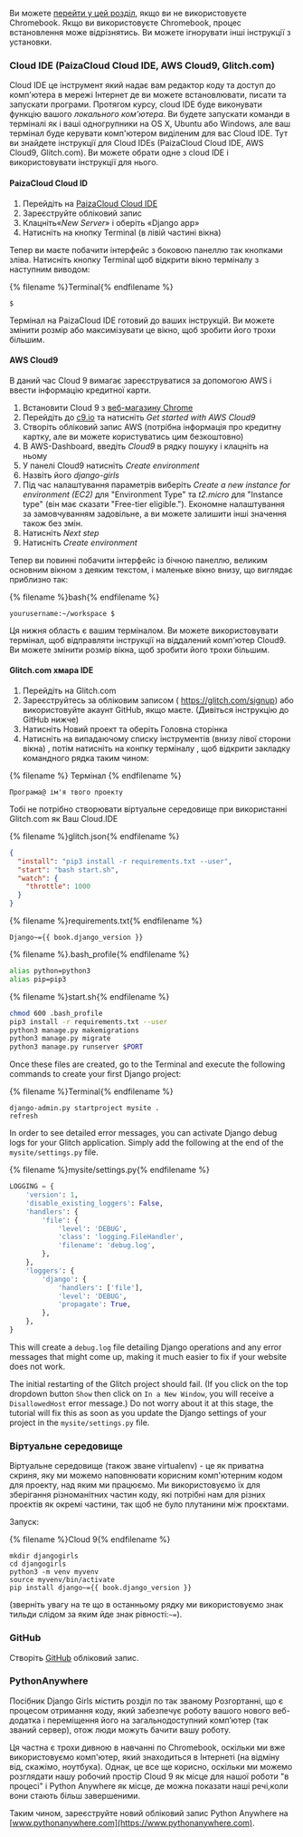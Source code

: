 Ви можете [перейти у цей розділ](http://tutorial.djangogirls.org/en/installation/#install-python), якщо ви не використовуєте Chromebook. Якщо ви використовуєте Chromebook, процес встановлення може відрізнятись. Ви можете ігнорувати інші інструкції з установки.

### Cloud IDE (PaizaCloud Cloud IDE, AWS Cloud9, Glitch.com)

Cloud IDE це інструмент який надає вам редактор коду та доступ до комп'ютера в мережі Інтернет де ви можете встановлювати, писати та запускати програми. Протягом курсу, сloud IDE буде виконувати функцію вашого *локального ком'ютера*. Ви будете запускати команди в терміналі як і ваші одногрупники на OS X, Ubuntu або Windows, але ваш термінал буде керувати комп'ютером виділеним для вас Cloud IDE. Тут ви знайдете інструкції для Cloud IDEs (PaizaCloud Cloud IDE, AWS Cloud9, Glitch.com). Ви можете обрати одне з cloud IDE і використовувати інструкції для нього.

#### PaizaCloud Cloud ID

1. Перейдіть на [PaizaCloud Cloud IDE](https://paiza.cloud/)
2. Зареєструйте обліковий запис
3. Клацніть«*New Server*» і оберіть «Django app»
4. Натисніть на кнопку Terminal (в лівій частині вікна)

Тепер ви маєте побачити інтерфейс з боковою панеллю так кнопками зліва. Натисніть кнопку Terminal щоб відкрити вікно терміналу з наступним виводом:

{% filename %}Terminal{% endfilename %}

    $
    

Термінал на PaizaCloud IDE готовий до ваших інструкцій. Ви можете змінити розмір або максимізувати це вікно, щоб зробити його трохи більшим.

#### AWS Cloud9

В даний час Cloud 9 вимагає зареєструватися за допомогою AWS і ввести інформацію кредитної карти.

1. Встановити Cloud 9 з [веб-магазину Chrome](https://chrome.google.com/webstore/detail/cloud9/nbdmccoknlfggadpfkmcpnamfnbkmkcp)
2. Перейдіть до [c9.io](https://c9.io) та натисніть *Get started with AWS Cloud9*
3. Створіть обліковий запис AWS (потрібна інформація про кредитну картку, але ви можете користуватись цим безкоштовно)
4. В AWS-Dashboard, введіть *Cloud9* в рядку пошуку і клацніть на ньому
5. У панелі Cloud9 натисніть *Create environment*
6. Назвіть його *django-girls*
7. Під час налаштування параметрів виберіть *Create a new instance for environment (EC2)* для "Environment Type" та *t2.micro* для "Instance type" (він має сказати "Free-tier eligible."). Економне налаштування за замовчуванням задовільне, а ви можете залишити інші значення також без змін.
8. Натисніть *Next step*
9. Натисніть *Create environment*

Тепер ви повинні побачити інтерфейс із бічною панеллю, великим основним вікном з деяким текстом, і маленьке вікно внизу, що виглядає приблизно так:

{% filename %}bash{% endfilename %}

    yourusername:~/workspace $
    

Ця нижня область є вашим терміналом. Ви можете використовувати термінал, щоб відправляти інструкції на віддалений комп'ютер Cloud9. Ви можете змінити розмір вікна, щоб зробити його трохи більшим.

#### Glitch.com хмара IDE

1. Перейдіть на Glitch.com
2. Зареєструйтесь за обліковим записом ( https://glitch.com/signup) або використовуйте акаунт GitHub, якщо маєте. (Дивіться інструкцію до GitHub нижче)
3. Натисніть Новий проект та оберіть Головна сторінка
4. Натисніть на випадаючому списку інструментів (внизу лівої сторони вікна) , потім натисніть на конпку терміналу , щоб відкрити закладку командного рядка таким чином:

{% filename %} Термінал {% endfilename %}

    Програма@ ім'я твого проекту
    

Тобі не потрібно створювати віртуальне середовище при використанні Glitch.com як Ваш Cloud.IDE

{% filename %}glitch.json{% endfilename %}

```json
{
  "install": "pip3 install -r requirements.txt --user",
  "start": "bash start.sh",
  "watch": {
    "throttle": 1000
  }
}
```

{% filename %}requirements.txt{% endfilename %}

    Django~={{ book.django_version }}
    

{% filename %}.bash_profile{% endfilename %}

```bash
alias python=python3
alias pip=pip3
```

{% filename %}start.sh{% endfilename %}

```bash
chmod 600 .bash_profile
pip3 install -r requirements.txt --user
python3 manage.py makemigrations
python3 manage.py migrate
python3 manage.py runserver $PORT
```

Once these files are created, go to the Terminal and execute the following commands to create your first Django project:

{% filename %}Terminal{% endfilename %}

    django-admin.py startproject mysite .
    refresh
    

In order to see detailed error messages, you can activate Django debug logs for your Glitch application. Simply add the following at the end of the `mysite/settings.py` file.

{% filename %}mysite/settings.py{% endfilename %}

```python
LOGGING = {
    'version': 1,
    'disable_existing_loggers': False,
    'handlers': {
        'file': {
            'level': 'DEBUG',
            'class': 'logging.FileHandler',
            'filename': 'debug.log',
        },
    },
    'loggers': {
        'django': {
            'handlers': ['file'],
            'level': 'DEBUG',
            'propagate': True,
        },
    },
}
```

This will create a `debug.log` file detailing Django operations and any error messages that might come up, making it much easier to fix if your website does not work.

The initial restarting of the Glitch project should fail. (If you click on the top dropdown button `Show` then click on `In a New Window`, you will receive a `DisallowedHost` error message.) Do not worry about it at this stage, the tutorial will fix this as soon as you update the Django settings of your project in the `mysite/settings.py` file.

### Віртуальне середовище

Віртуальне середовище (також зване virtualenv) - це як приватна скриня, яку ми можемо наповнювати корисним комп'ютерним кодом для проекту, над яким ми працюємо. Ми використовуємо їх для зберігання різноманітних частин коду, які потрібні нам для різних проєктів як окремі частини, так щоб не було плутанини між проєктами.

Запуск:

{% filename %}Cloud 9{% endfilename %}

    mkdir djangogirls
    cd djangogirls
    python3 -m venv myvenv
    source myvenv/bin/activate
    pip install django~={{ book.django_version }}
    

(зверніть увагу на те що в останньому рядку ми використовуємо знак тильди слідом за яким йде знак рівності:`~=`).

### GitHub

Створіть [GitHub](https://github.com) обліковий запис.

### PythonAnywhere

Посібник Django Girls містить розділ по так званому Розгортанні, що є процесом отримання коду, який забезпечує роботу вашого нового веб-додатка і переміщення його на загальнодоступний комп’ютер (так званий сервер), отож люди можуть бачити вашу роботу.

Ця частна є трохи дивною в навчанні по Chromebook, оскільки ми вже використовуємо комп'ютер, який знаходиться в Інтернеті (на відміну від, скажімо, ноутбука). Однак, це все ще корисно, оскільки ми можемо розглядати нашу робочий простір Cloud 9 як місце для нашої роботи "в процесі" і Python Anywhere як місце, де можна показати наші речі,коли вони стають більш завершеними.

Таким чином, зареєструйте новий обліковий запис Python Anywhere на [www.pythonanywhere.com](https://www.pythonanywhere.com).